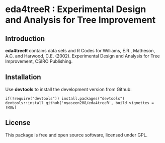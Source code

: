 # eda4treeR : Experimental Design and Analysis for Tree Improvement
## Introduction

**eda4treeR** contains data sets and R Codes for Williams, E.R., Matheson, A.C. and Harwood, C.E. (2002). Experimental Design and Analysis for Tree Improvement, CSIRO Publishing.

## Installation
Use **devtools** to install the development version from Github:

```{r}
if(!require("devtools")) install.packages("devtools")
devtools::install_github('myaseen208/eda4treeR', build_vignettes = TRUE)
```

## License
This package is free and open source software, licensed under GPL.
